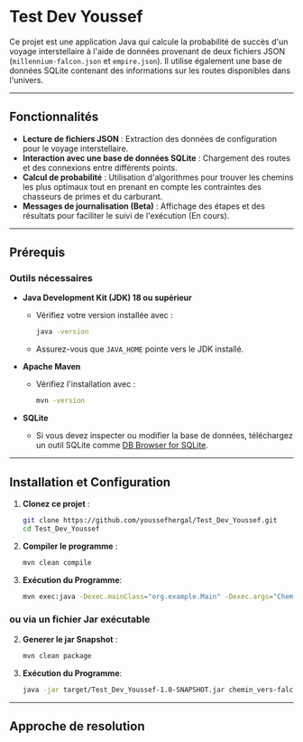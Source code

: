 # Test Dev Youssef

Ce projet est une application Java qui calcule la probabilité de succès d'un voyage interstellaire à l'aide de données provenant de deux fichiers JSON (`millennium-falcon.json` et `empire.json`). Il utilise également une base de données SQLite contenant des informations sur les routes disponibles dans l'univers.

---

## Fonctionnalités

- **Lecture de fichiers JSON** : Extraction des données de configuration pour le voyage interstellaire.
- **Interaction avec une base de données SQLite** : Chargement des routes et des connexions entre différents points.
- **Calcul de probabilité** : Utilisation d'algorithmes pour trouver les chemins les plus optimaux tout en prenant en compte les contraintes des chasseurs de primes et du carburant.
- **Messages de journalisation (Beta)** : Affichage des étapes et des résultats pour faciliter le suivi de l'exécution (En cours).

---

## Prérequis

### Outils nécessaires
- **Java Development Kit (JDK) 18 ou supérieur**
    - Vérifiez votre version installée avec :
      ```bash
      java -version
      ```
    - Assurez-vous que `JAVA_HOME` pointe vers le JDK installé.

- **Apache Maven**
    - Vérifiez l'installation avec :
      ```bash
      mvn -version
      ```

- **SQLite**
    - Si vous devez inspecter ou modifier la base de données, téléchargez un outil SQLite comme [DB Browser for SQLite](https://sqlitebrowser.org/).

---

## Installation et Configuration

1. **Clonez ce projet** :
   ```bash
   git clone https://github.com/youssefhergal/Test_Dev_Youssef.git
   cd Test_Dev_Youssef
   ```
2. **Compiler le programme** :
    ```bash
    mvn clean compile
    ```
3. **Exécution du Programme**:
    ```bash
    mvn exec:java -Dexec.mainClass="org.example.Main" -Dexec.args="Chemin_vers_json_file_falcon Chemin_vers_json_file_empire"
    ```
### ou via un fichier Jar exécutable
2. **Generer le jar Snapshot** :
    ```bash
    mvn clean package
    ```
3. **Exécution du Programme**:
    ```bash
    java -jar target/Test_Dev_Youssef-1.0-SNAPSHOT.jar chemin_vers-falcon.json chemin_vers_empire.json
    ```
---
## Approche de resolution
```



```
